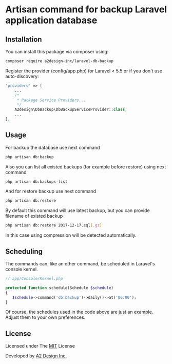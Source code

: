 # Artisan command for backup Laravel application database


## Installation

You can install this package via composer using:

``` bash
composer require a2design-inc/laravel-db-backup
```

Register the provider (config/app.php) for Laravel < 5.5 or if you don't use auto-discovery:

```PHP
'providers' => [
    ...
    /*
     * Package Service Providers...
     */
    A2design\DbBackup\DbBackupServiceProvider::class,
    ...
],
```

## Usage
For backup the database use next command
``` bash
php artisan db:backup
```

Also you can list all existed backups (for example before restore) using next command
``` bash
php artisan db:backups-list
```

And for restore backup use next command
``` bash
php artisan db:restore
```

By default this command will use latest backup, but you can provide filename of existed backup
``` bash
php artisan db:restore 2017-12-17.sql[.gz]
```

In this case using compression will be detected automatically.

## Scheduling

The commands can, like an other command, be scheduled in Laravel's console kernel.

```php
// app/Console/Kernel.php

protected function schedule(Schedule $schedule)
{
   $schedule->command('db:backup')->daily()->at('00:00');
}
```

Of course, the schedules used in the code above are just an example. Adjust them to your own preferences.

## License

Licensed under The [MIT](LICENCE.md) License

Developed by [A2 Design Inc.](http://www.a2design.biz)

